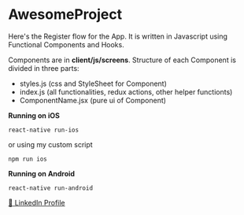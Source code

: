 # AwesomeProject

Here's the Register flow for the App. It is written in Javascript using Functional Components and Hooks.

Components are in **client/js/screens**. Structure of each Component is divided in three parts:

- styles.js (css and StyleSheet for Component)
- index.js (all functionalities, redux actions, other helper functionts)
- ComponentName.jsx (pure ui of Component)

**Running on iOS**

```
react-native run-ios
```

or using my custom script

```
npm run ios
```

**Running on Android**

```
react-native run-android
```

[🔗 LinkedIn Profile](https://www.linkedin.com/in/andrejrakic/)
